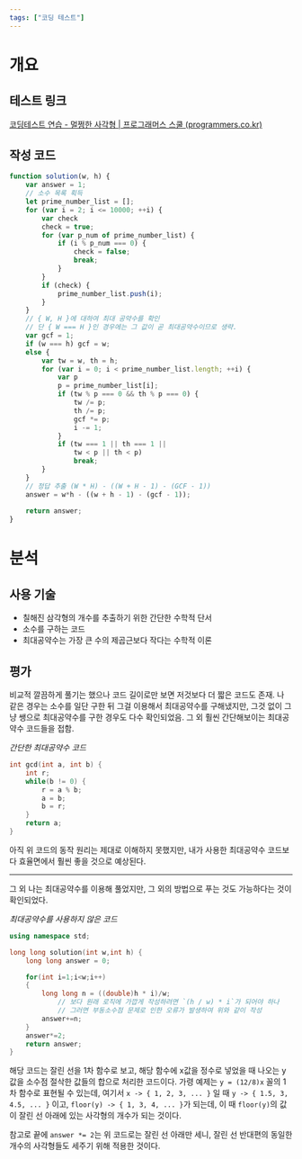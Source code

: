 ```yaml
---
tags: ["코딩 테스트"]
---
```


# 개요
## 테스트 링크
[코딩테스트 연습 - 멀쩡한 사각형 | 프로그래머스 스쿨 (programmers.co.kr)](https://school.programmers.co.kr/learn/courses/30/lessons/62048)

## 작성 코드
```js
function solution(w, h) {
    var answer = 1;
    // 소수 목록 획득
    let prime_number_list = [];
    for (var i = 2; i <= 10000; ++i) {
        var check
        check = true;
        for (var p_num of prime_number_list) {
            if (i % p_num === 0) {
                check = false;
                break;
            }
        }
        if (check) {
            prime_number_list.push(i);
        }
    }
    // { W, H }에 대하여 최대 공약수를 확인
    // 단 { W === H }인 경우에는 그 값이 곧 최대공약수이므로 생략.
    var gcf = 1;
    if (w === h) gcf = w;
    else {        
        var tw = w, th = h;
        for (var i = 0; i < prime_number_list.length; ++i) {
            var p 
            p = prime_number_list[i];
            if (tw % p === 0 && th % p === 0) {
                tw /= p;
                th /= p;
                gcf *= p;
                i -= 1;
            }
            if (tw === 1 || th === 1 || 
                tw < p || th < p) 
                break;
        }
    }
    // 정답 추출 (W * H) - ((W + H - 1) - (GCF - 1))
    answer = w*h - ((w + h - 1) - (gcf - 1));
    
    return answer;
}
```

# 분석
## 사용 기술
- 칠해진 삼각형의 개수를 추출하기 위한 간단한 수학적 단서
- 소수를 구하는 코드
- 최대공약수는 가장 큰 수의 제곱근보다 작다는 수학적 이론

## 평가
비교적 깔끔하게 풀기는 했으나 코드 길이로만 보면 저것보다 더 짧은 코드도 존재. 나 같은 경우는 소수를 일단 구한 뒤 그걸 이용해서 최대공약수를 구해냈지만, 그것 없이 그냥 쌩으로 최대공약수를 구한 경우도 다수 확인되었음. 그 외 훨씬 간단해보이는 최대공약수 코드들을 접함.

*간단한 최대공약수 코드*
```c++
int gcd(int a, int b) {
    int r;
    while(b != 0) {
        r = a % b;
        a = b;
        b = r;
    }
    return a;
}
```

아직 위 코드의 동작 원리는 제대로 이해하지 못했지만, 내가 사용한 최대공약수 코드보다 효율면에서 훨씬 좋을 것으로 예상된다. 

---
그 외 나는 최대공약수를 이용해 풀었지만, 그 외의 방법으로 푸는 것도 가능하다는 것이 확인되었다.

*최대공약수를 사용하지 않은 코드*
```c++
using namespace std;

long long solution(int w,int h) {
    long long answer = 0;

    for(int i=1;i<w;i++)
    {
        long long n = ((double)h * i)/w;
		    // 보다 원래 로직에 가깝게 작성하려면 `(h / w) * i`가 되어야 하나 
		    // 그러면 부동소수점 문제로 인한 오류가 발생하여 위와 같이 작성
        answer+=n;
    }
    answer*=2;
    return answer;
}
```

해당 코드는 잘린 선을 1차 함수로 보고, 해당 함수에 x값을 정수로 넣었을 때 나오는 y 값을 소수점 절삭한 값들의 합으로 처리한 코드이다. 가령 예제는 `y = (12/8)x` 꼴의 1차 함수로 표현될 수 있는데, 여기서 `x -> { 1, 2, 3, ... }` 일 때 `y -> { 1.5, 3, 4.5, ... }` 이고, `floor(y) -> { 1, 3, 4, ... }`가 되는데, 이 때 `floor(y)`의 값이 잘린 선 아래에 있는 사각형의 개수가 되는 것이다.

참고로 끝에 `answer *= 2`는 위 코드로는 잘린 선 아래만 세니, 잘린 선 반대편의 동일한 개수의 사각형들도 세주기 위해 적용한 것이다.
